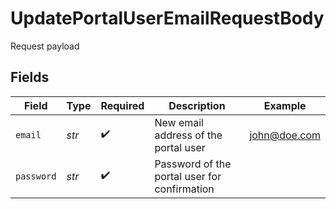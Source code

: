 # UpdatePortalUserEmailRequestBody

Request payload


## Fields

| Field                                        | Type                                         | Required                                     | Description                                  | Example                                      |
| -------------------------------------------- | -------------------------------------------- | -------------------------------------------- | -------------------------------------------- | -------------------------------------------- |
| `email`                                      | *str*                                        | :heavy_check_mark:                           | New email address of the portal user         | john@doe.com                                 |
| `password`                                   | *str*                                        | :heavy_check_mark:                           | Password of the portal user for confirmation |                                              |
